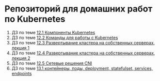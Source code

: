# Репозиторий для домашних работ по Kubernetes
1. ДЗ по теме [12.1 Компоненты Kubernetes](https://github.com/Protosuv/kubernetes_homework/tree/master/12.1 "12.1 Компоненты Kubernetes")
2. ДЗ по теме [12.2 Команды для работы с Kubernetes](https://github.com/Protosuv/kubernetes_homework/tree/master/12.2 "12.2 Команды для работы с Kubernetes")
3. ДЗ по теме [12.3 Развертывание кластера на собственных серверах, лекция 1](https://github.com/Protosuv/kubernetes_homework/tree/master/12.3 "12.3 Развертывание кластера на собственных серверах, лекция 1")
4. ДЗ по теме [12.4 Развертывание кластера на собственных серверах, лекция 2](https://github.com/Protosuv/kubernetes_homework/tree/master/12.4 "12.4 Развертывание кластера на собственных серверах, лекция 2")
5. ДЗ по теме [12.5 Сетевые решения CNI](https://github.com/Protosuv/kubernetes_homework/tree/master/12.5 "12.5 Сетевые решения CNI")
6. ДЗ по теме [13.1 контейнеры, поды, deployment, statefulset, services, endpoints](https://github.com/Protosuv/kubernetes_homework/tree/master/13.1 "13.1 контейнеры, поды, deployment, statefulset, services, endpoints")
